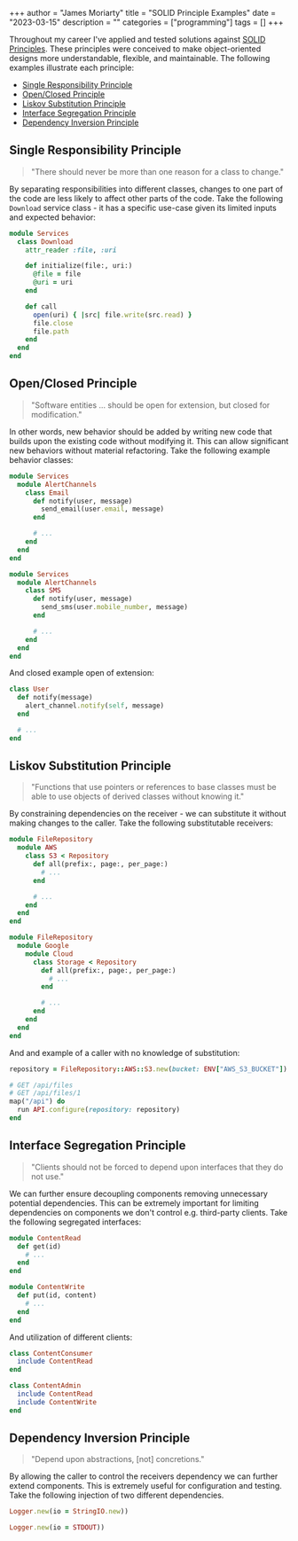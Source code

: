 +++
author = "James Moriarty"
title = "SOLID Principle Examples"
date = "2023-03-15"
description = ""
categories = ["programming"]
tags = []
+++

Throughout my career I've applied and tested solutions against [SOLID Principles](https://en.wikipedia.org/wiki/SOLID). These principles were conceived to make object-oriented designs more understandable, flexible, and maintainable. The following examples illustrate each principle:

- [Single Responsibility Principle](#single-responsibility-principle)
- [Open/Closed Principle](#openclosed-principle)
- [Liskov Substitution Principle](#liskov-substitution-principle)
- [Interface Segregation Principle](#interface-segregation-principle)
- [Dependency Inversion Principle](#dependency-inversion-principle)

## Single Responsibility Principle

> "There should never be more than one reason for a class to change."

By separating responsibilities into different classes, changes to one part of the code are less likely to affect other parts of the code. Take the following `Download` service class - it has a specific use-case given its limited inputs and expected behavior:

```ruby
module Services
  class Download
    attr_reader :file, :uri

    def initialize(file:, uri:)
      @file = file
      @uri = uri
    end

    def call
      open(uri) { |src| file.write(src.read) }
      file.close
      file.path
    end
  end
end
```

## Open/Closed Principle

> "Software entities ... should be open for extension, but closed for modification."

In other words, new behavior should be added by writing new code that builds upon the existing code without modifying it. This can allow significant new behaviors without material refactoring. Take the following example behavior classes:

```ruby
module Services
  module AlertChannels
    class Email
      def notify(user, message)
        send_email(user.email, message)
      end

      # ...
    end
  end
end
```

```ruby
module Services
  module AlertChannels
    class SMS
      def notify(user, message)
        send_sms(user.mobile_number, message)
      end

      # ...
    end
  end
end
```

And closed example open of extension:

```ruby
class User
  def notify(message)
    alert_channel.notify(self, message)
  end

  # ...
end
```

## Liskov Substitution Principle

> "Functions that use pointers or references to base classes must be able to use objects of derived classes without knowing it."

By constraining dependencies on the receiver - we can substitute it without making changes to the caller. Take the following substitutable receivers:

```ruby
module FileRepository
  module AWS
    class S3 < Repository
      def all(prefix:, page:, per_page:)
        # ...
      end

      # ...
    end
  end
end
```

```ruby
module FileRepository
  module Google
    module Cloud
      class Storage < Repository
        def all(prefix:, page:, per_page:)
          # ...
        end

        # ...
      end
    end
  end
end
```

And and example of a caller with no knowledge of substitution:

```ruby
repository = FileRepository::AWS::S3.new(bucket: ENV["AWS_S3_BUCKET"])

# GET /api/files
# GET /api/files/1
map("/api") do
  run API.configure(repository: repository)
end
```

## Interface Segregation Principle

> "Clients should not be forced to depend upon interfaces that they do not use."

We can further ensure decoupling components removing unnecessary potential dependencies. This can be extremely important for limiting dependencies on components we don't control e.g. third-party clients. Take the following segregated interfaces:

```ruby
module ContentRead
  def get(id)
    # ...
  end
end
```

```ruby
module ContentWrite
  def put(id, content)
    # ...
  end
end
```

And utilization of different clients:

```ruby
class ContentConsumer
  include ContentRead
end
```

```ruby
class ContentAdmin
  include ContentRead
  include ContentWrite
end
```

## Dependency Inversion Principle

> "Depend upon abstractions, [not] concretions."

By allowing the caller to control the receivers dependency we can further extend components. This is extremely useful for configuration and testing. Take the following injection of two different dependencies.

```ruby
Logger.new(io = StringIO.new))
```

```ruby
Logger.new(io = STDOUT))
```

